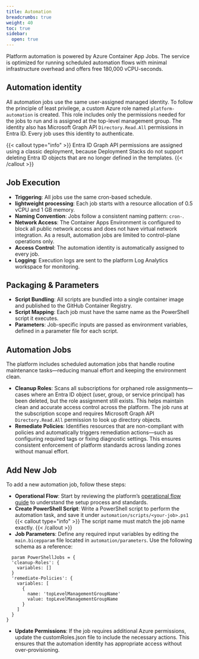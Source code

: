 ```yaml
---
title: Automation
breadcrumbs: true
weight: 40
toc: true
sidebar:
  open: true
---
```

Platform automation is powered by Azure Container App Jobs. The service is optimized for running scheduled automation flows with minimal infrastructure overhead and offers free 180,000 vCPU-seconds. 

## Automation identity

All automation jobs use the same user-assigned managed identity. To follow the principle of least privilege, a custom Azure role named `platform-automation` is created. This role includes only the permissions needed for the jobs to run and is assigned at the top-level management group. The identity also has Microsoft Graph API `Directory.Read.All` permissions in Entra ID. Every job uses this identity to authenticate.

{{< callout type="info" >}}
Entra ID Graph API permissions are assigned using a classic deployment, because Deployment Stacks do not support deleting Entra ID objects that are no longer defined in the templates.
{{< /callout >}}  

   
## Job Execution
 
  - **Triggering**: All jobs use the same cron-based schedule.
  - **lightweight processing**: Each job starts with a resource allocation of 0.5 vCPU and 1 GB memory.
  - **Naming Convention**: Jobs follow a consistent naming pattern: `cron-`.
  - **Network Access**: The Container Apps Environment is configured to block all public network access and does not have virtual network integration. As a result, automation jobs are limited to control-plane operations only.
  - **Access Control**: The automation identity is automatically assigned to every job.
  - **Logging**: Execution logs are sent to the platform Log Analytics workspace for monitoring.

## Packaging & Parameters

  - **Script Bundling**: All scripts are bundled into a single container image and published to the GitHub Container Registry.
  - **Script Mapping**: Each job must have the same name as the PowerShell script it executes.
  - **Parameters**: Job-specific inputs are passed as environment variables, defined in a parameter file for each script.

## Automation Jobs
The platform includes scheduled automation jobs that handle routine maintenance tasks—reducing manual effort and keeping the environment clean.

- **Cleanup Roles**: Scans all subscriptions for orphaned role assignments—cases where an Entra ID object (user, group, or service principal) has been deleted, but the role assignment still exists. This helps maintain clean and accurate access control across the platform.
The job runs at the subscription scope and requires Microsoft Graph API `Directory.Read.All` permission to look up directory objects.
- **Remediate Policies**: Identifies resources that are non-compliant with policies and automatically triggers remediation actions—such as configuring required tags or fixing diagnostic settings. This ensures consistent enforcement of platform standards across landing zones without manual effort.


## Add New Job
To add a new automation job, follow these steps:
- **Operational Flow**: Start by reviewing the platform’s [operational flow guide](/docs/platform-management/#operational-flow) to understand the setup process and standards.
- **Create PowerShell Script**: Write a PowerShell script to perform the automation task, and save it under `automation/scripts/<your-job>.ps1`
  {{< callout type="info" >}}
The script name must match the job name exactly.
{{< /callout >}}  
- **Job Parameters**: Define any required input variables by editing the `main.bicepparam` file located in `automation/parameters`. Use the following schema as a reference:  
```bicep
  param PowerShellJobs = {
  'cleanup-Roles': {
    variables: []
  }
  'remediate-Policies': {
    variables: [
      {
        name: 'topLevelManagementGroupName'
        value: topLevelManagementGroupName
      }
    ]
  }
}
```  
- **Update Permissions**: If the job requires additional Azure permissions, update the customRoles.json file to include the necessary actions. This ensures that the automation identity has appropriate access without over-provisioning.

 



